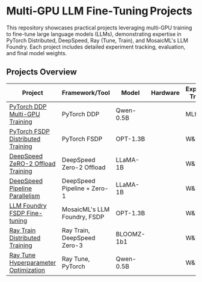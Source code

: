 # Multi‑GPU LLM Fine‑Tuning Projects

This repository showcases practical projects leveraging multi-GPU training to fine-tune large language models (LLMs), demonstrating expertise in PyTorch Distributed, DeepSpeed, Ray (Tune, Train), and MosaicML's LLM Foundry. Each project includes detailed experiment tracking, evaluation, and final model weights.

## Projects Overview

| Project | Framework/Tool | Model | Hardware | Experiment Tracking | Resources |
|---------|----------------|-------|----------|---------------------|-----------|
| [PyTorch DDP Multi-GPU Training](./pytorch-ddp/README.md) | PyTorch DDP | Qwen-0.5B |      | MLflow | [Notebooks](pytorch-ddp-qwen-0.5b/) |
| [PyTorch FSDP Distributed Training](./pytorch-fsdp/README.md) | PyTorch FSDP | OPT-1.3B |      | W&B | [Notebook](pytorch-fsdp-opt-1.3b/pytorch-fsdp-opt-1-3b.ipynb) |
| [DeepSpeed ZeRO-2 Offload Training](./deepspeed-offload/README.md) | DeepSpeed Zero-2 Offload | LLaMA-1B |      | W&B | [Notebook](deepspeed-zero2-offload-llama-1b/) |
| [DeepSpeed Pipeline Parallelism](./deepspeed-pipeline/README.md) | DeepSpeed Pipeline + Zero-1 | LLaMA-1B |      | W&B | [Notebook](deepspeed-pipeline-llama-1b/deepspeed-pipeline-notebook.ipynb) |
| [LLM Foundry FSDP Fine-tuning](./llm-foundry-finetune/README.md) | MosaicML's LLM Foundry, FSDP | OPT-1.3B |      | W&B | [Notebook](llm-foundry-opt-1.3b-fsdp/llm-foundry-notebook.ipynb) |
| [Ray Train Distributed Training](./ray-train/README.md) | Ray Train, DeepSpeed Zero-3 | BLOOMZ-1b1 |      | W&B | [Notebooks](ray-train-bloom-1b-zero3/) |      |
| [Ray Tune Hyperparameter Optimization](./ray-tune/README.md) | Ray Tune, PyTorch | Qwen-0.5B |      | W&B | [Notebook](ray-tune-qwen/ray-tune-qwen-0.5B-notebook-6-trials.ipynb)<br>[HF Model](https://huggingface.co/ash001/ray-tune-qwen-0.5B) |



